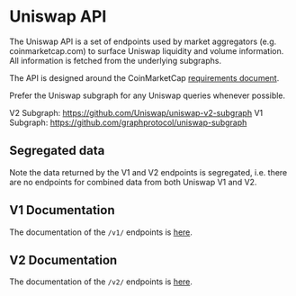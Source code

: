 # Uniswap API

The Uniswap API is a set of endpoints used by market aggregators (e.g. coinmarketcap.com) to surface Uniswap liquidity
and volume information. All information is fetched from the underlying subgraphs.

The API is designed around the CoinMarketCap
[requirements document](https://docs.google.com/document/d/1S4urpzUnO2t7DmS_1dc4EL4tgnnbTObPYXvDeBnukCg).

Prefer the Uniswap subgraph for any Uniswap queries whenever possible.

V2 Subgraph: https://github.com/Uniswap/uniswap-v2-subgraph
V1 Subgraph: https://github.com/graphprotocol/uniswap-subgraph 

## Segregated data

Note the data returned by the V1 and V2 endpoints is segregated, i.e. there are no endpoints for combined data from 
both Uniswap V1 and V2.

## V1 Documentation

The documentation of the `/v1/` endpoints is [here](./v1.md).

## V2 Documentation

The documentation of the `/v2/` endpoints is [here](./v2.md).
